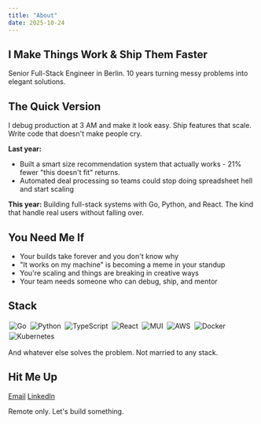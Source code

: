 ```yaml
---
title: "About"
date: 2025-10-24
---
```


## I Make Things Work & Ship Them Faster

Senior Full-Stack Engineer in Berlin. 10 years turning messy problems into elegant solutions.

## The Quick Version

I debug production at 3 AM and make it look easy. Ship features that scale. Write code that doesn't make people cry.

**Last year:** 
- Built a smart size recommendation system that actually works - 21% fewer "this doesn't fit" returns.
- Automated deal processing so teams could stop doing spreadsheet hell and start scaling

**This year:** Building full-stack systems with Go, Python, and React. The kind that handle real users without falling over.

## You Need Me If

- Your builds take forever and you don't know why
- "It works on my machine" is becoming a meme in your standup
- You're scaling and things are breaking in creative ways
- Your team needs someone who can debug, ship, and mentor

## Stack

<p>
  <img src="https://img.shields.io/badge/-Go-00ADD8?style=flat&logo=go&logoColor=white" alt="Go" style="display: inline-block; margin: 2px;"/>
  <img src="https://img.shields.io/badge/-Python-3776AB?style=flat&logo=python&logoColor=white" alt="Python" style="display: inline-block; margin: 2px;"/>
  <img src="https://img.shields.io/badge/-TypeScript-3178C6?style=flat&logo=typescript&logoColor=white" alt="TypeScript" style="display: inline-block; margin: 2px;"/>
  <img src="https://img.shields.io/badge/-React-61DAFB?style=flat&logo=react&logoColor=black" alt="React" style="display: inline-block; margin: 2px;"/>
  <img src="https://img.shields.io/badge/-Material--UI-007FFF?style=flat&logo=mui&logoColor=white" alt="MUI" style="display: inline-block; margin: 2px;"/>
  <img src="https://img.shields.io/badge/-AWS-FF9900?style=flat&logoColor=white" alt="AWS" style="display: inline-block; margin: 2px;"/>
  <img src="https://img.shields.io/badge/-Docker-2496ED?style=flat&logo=docker&logoColor=white" alt="Docker" style="display: inline-block; margin: 2px;"/>
  <img src="https://img.shields.io/badge/-Kubernetes-326CE5?style=flat&logo=kubernetes&logoColor=white" alt="Kubernetes" style="display: inline-block; margin: 2px;"/>
</p>

And whatever else solves the problem. Not married to any stack.

## Hit Me Up

[Email](mailto:mo7amd.khaled@gmail.com?subject=Let's%20build%20something%20together) 
[LinkedIn](https://linkedin.com/messaging/compose/?recipient=muhammad-khalil)  



Remote only. Let's build something.